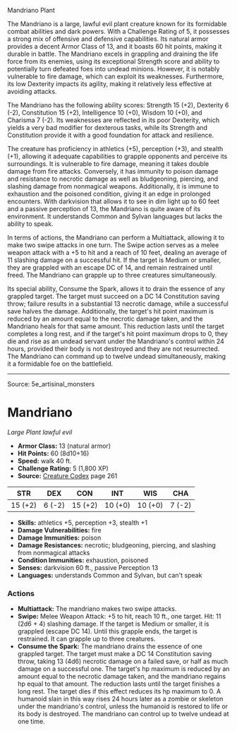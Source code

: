 <MonsterName/>Mandriano</MonsterName>
<CreatureType/>Plant</CreatureType>

<summary>The Mandriano is a large, lawful evil plant creature known for its formidable combat abilities and dark powers. With a Challenge Rating of 5, it possesses a strong mix of offensive and defensive capabilities. Its natural armor provides a decent Armor Class of 13, and it boasts 60 hit points, making it durable in battle. The Mandriano excels in grappling and draining the life force from its enemies, using its exceptional Strength score and ability to potentially turn defeated foes into undead minions. However, it is notably vulnerable to fire damage, which can exploit its weaknesses. Furthermore, its low Dexterity impacts its agility, making it relatively less effective at avoiding attacks.</summary>

<detail>

The Mandriano has the following ability scores: Strength 15 (+2), Dexterity 6 (-2), Constitution 15 (+2), Intelligence 10 (+0), Wisdom 10 (+0), and Charisma 7 (-2). Its weaknesses are reflected in its poor Dexterity, which yields a very bad modifier for dexterous tasks, while its Strength and Constitution provide it with a good foundation for attack and resilience.

The creature has proficiency in athletics (+5), perception (+3), and stealth (+1), allowing it adequate capabilities to grapple opponents and perceive its surroundings. It is vulnerable to fire damage, meaning it takes double damage from fire attacks. Conversely, it has immunity to poison damage and resistance to necrotic damage as well as bludgeoning, piercing, and slashing damage from nonmagical weapons. Additionally, it is immune to exhaustion and the poisoned condition, giving it an edge in prolonged encounters. With darkvision that allows it to see in dim light up to 60 feet and a passive perception of 13, the Mandriano is quite aware of its environment. It understands Common and Sylvan languages but lacks the ability to speak.

In terms of actions, the Mandriano can perform a Multiattack, allowing it to make two swipe attacks in one turn. The Swipe action serves as a melee weapon attack with a +5 to hit and a reach of 10 feet, dealing an average of 11 slashing damage on a successful hit. If the target is Medium or smaller, they are grappled with an escape DC of 14, and remain restrained until freed. The Mandriano can grapple up to three creatures simultaneously.

Its special ability, Consume the Spark, allows it to drain the essence of any grappled target. The target must succeed on a DC 14 Constitution saving throw; failure results in a substantial 13 necrotic damage, while a successful save halves the damage. Additionally, the target's hit point maximum is reduced by an amount equal to the necrotic damage taken, and the Mandriano heals for that same amount. This reduction lasts until the target completes a long rest, and if the target's hit point maximum drops to 0, they die and rise as an undead servant under the Mandriano's control within 24 hours, provided their body is not destroyed and they are not resurrected. The Mandriano can command up to twelve undead simultaneously, making it a formidable foe on the battlefield.</detail>



---

Source: 5e_artisinal_monsters

# Mandriano

*Large* *Plant* *lawful evil*

- **Armor Class:** 13 (natural armor)
- **Hit Points:** 60 (8d10+16)
- **Speed:** walk 40 ft.
- **Challenge Rating:** 5 (1,800 XP)
- **Source:** [Creature Codex](https://koboldpress.com/kpstore/product/creature-codex-for-5th-edition-dnd) page 261

| STR | DEX | CON | INT | WIS | CHA |
| --- | --- | --- | --- | --- | --- |
| 15 (+2) | 6 (-2) | 15 (+2) | 10 (+0) | 10 (+0) | 7 (-2) |

- **Skills:** athletics +5, perception +3, stealth +1
- **Damage Vulnerabilities:** fire
- **Damage Immunities:** poison
- **Damage Resistances:** necrotic; bludgeoning, piercing, and slashing from nonmagical attacks
- **Condition Immunities:** exhaustion, poisoned
- **Senses:** darkvision 60 ft., passive Perception 13
- **Languages:** understands Common and Sylvan, but can't speak

### Actions

- **Multiattack:** The mandriano makes two swipe attacks.
- **Swipe:** Melee Weapon Attack: +5 to hit, reach 10 ft., one target. Hit: 11 (2d6 + 4) slashing damage. If the target is Medium or smaller, it is grappled (escape DC 14). Until this grapple ends, the target is restrained. It can grapple up to three creatures.
- **Consume the Spark:** The mandriano drains the essence of one grappled target. The target must make a DC 14 Constitution saving throw, taking 13 (4d6) necrotic damage on a failed save, or half as much damage on a successful one. The target's hp maximum is reduced by an amount equal to the necrotic damage taken, and the mandriano regains hp equal to that amount. The reduction lasts until the target finishes a long rest. The target dies if this effect reduces its hp maximum to 0. A humanoid slain in this way rises 24 hours later as a zombie or skeleton under the mandriano's control, unless the humanoid is restored to life or its body is destroyed. The mandriano can control up to twelve undead at one time.




